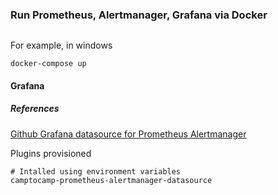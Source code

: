 ### Run Prometheus, Alertmanager, Grafana via Docker

```

```
For example, in windows
```
docker-compose up
```


#### Grafana

##### References

[Github Grafana datasource for Prometheus Alertmanager](https://github.com/camptocamp/grafana-prometheus-alertmanager-datasource)

Plugins provisioned
```
# Intalled using environment variables
camptocamp-prometheus-alertmanager-datasource
```



